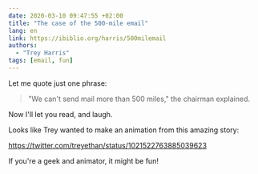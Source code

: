 ```yaml
---
date: 2020-03-10 09:47:55 +02:00
title: "The case of the 500-mile email"
lang: en
link: https://ibiblio.org/harris/500milemail
authors:
  - "Trey Harris"
tags: [email, fun]
---
```


Let me quote just one phrase:

> "We can't send mail more than 500 miles," the chairman explained.

Now I'll let you read, and laugh.

Looks like Trey wanted to make an animation from this amazing story:

https://twitter.com/treyethan/status/1021522763885039623

If you're a geek and animator, it might be fun!
